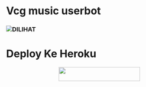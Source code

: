 # Vcg music userbot

### ![DILIHAT](https://komarev.com/ghpvc/?username=t03b10t99&color=red&style=flat-square&label=DILIHAT+👁‍🗨)

# Deploy Ke Heroku

<p align="center"><a href="https://heroku.com/deploy?template=https://github.com/Good-Boys-Exe/vcg-userbot"> <img src="https://img.shields.io/badge/Deploy%20Ke%20Heroku-blue?style=for-the-badge&logo=heroku" width="220" height="38.45"/></a></p>
